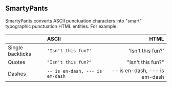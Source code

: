 ## SmartyPants

SmartyPants converts ASCII punctuation characters into "smart" typographic punctuation HTML entities. For example:

|                |ASCII                          |HTML                         |
|----------------|:-------------------------------|-----------------------------:|
|Single backticks|`'Isn't this fun?'`            |'Isn't this fun?'            |
|Quotes          |`"Isn't this fun?"`            |"Isn't this fun?"            |
|Dashes          |`-- is en-dash, --- is em-dash`|-- is en-dash, --- is em-dash|

